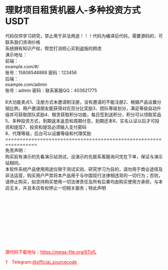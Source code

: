 # 理财项目租赁机器人-多种投资方式USDT

代码仅供学习研究，禁止用于非法用途！！！代码为编译后代码，需要源码的，可联系我们咨询价格<br>系统拥有知识产权，帮您打消担心买到盗版的顾虑<br>演示地址：<br>前端：<br>example.com/#/<br>账号：15806548888 密码：123456<br>后端：<br>example.com/admin<br>账号：admin 密码：联系客服QQ：403621775<br><br>8大功能卖点1、注册方式未邀请制注册，没有邀请的不能注册2、根据产品设置分销比例，用户邀请朋友能获得对应百分比奖励3、团队等级划分，满足等级自动升级并可获取团队奖励4、租赁获取积分功能，每日签到送积分，积分可以领取奖品5、多种投资方式，到期返本返息和周期付息，到期还本6、实名认证以后才可投资和提现7、投资和提现必须输入支付密码<br>8、代理等级，后台可以设置等级和代理奖励<br>=================================================================<br>免责声明：<br>  购买前有演示的先看演示站测试，没演示的先联系客服询问完在下单，保证与演示站相同。<br>  本软件系统产品使用用途仅限于测试实验、研究学习为目的，请勿用于商业途径及非法运营，购买用户严禁将本产品用于与中国现行法律相违背的一切行为；否则，请停止购买，如坚持购买使用一切法律责任及所有后果均由购买使用方承担，与本店无关，并且本店有权停止一切相关服务；特此声明<br><br><br><br><br><br><br><br><br><br><br>


<p style="color: red;">源代码下载地址：<a href="https://mega-file.org/6TxfL" style="color: red;">https://mega-file.org/6TxfL</a></p><p style="color: red;"><img src="https://cdn-icons-png.flaticon.com/512/2111/2111646.png" alt="Telegram Icon" style="width: 16px; vertical-align: middle; margin-right: 5px;">Telegram:<a href="https://t.me/official_sourcecode" style="color: red;">@official_sourcecode</a></p>